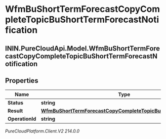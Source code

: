 # WfmBuShortTermForecastCopyCompleteTopicBuShortTermForecastNotification

## ININ.PureCloudApi.Model.WfmBuShortTermForecastCopyCompleteTopicBuShortTermForecastNotification

## Properties

|Name | Type | Description | Notes|
|------------ | ------------- | ------------- | -------------|
| **Status** | **string** |  | [optional] |
| **Result** | [**WfmBuShortTermForecastCopyCompleteTopicBuShortTermForecast**](WfmBuShortTermForecastCopyCompleteTopicBuShortTermForecast) |  | [optional] |
| **OperationId** | **string** |  | [optional] |



_PureCloudPlatform.Client.V2 214.0.0_

